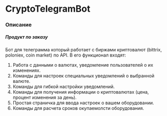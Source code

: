 # CryptoTelegramBot 
### Описание
##### Продукт по заказу
Бот для телеграмма который работает с биржами криптовалют (bittrix, poloniex, coin market) по API.
В его функционал входят:
1. Работа с данными о валютах, уведомление пользователей о их изменениях.
2. Команды для настроек специальных уведомлений о выбранной валюте.
3. Команды для гибкой настройки уведомлений.
4. Команды для получения информации о криптовалютах (цена, процент изменения за день).
5. Простая страничка для ввода настроек о вашем оборудовании.
6. Команды для расчета сроков окупаемолсти оборудования.

